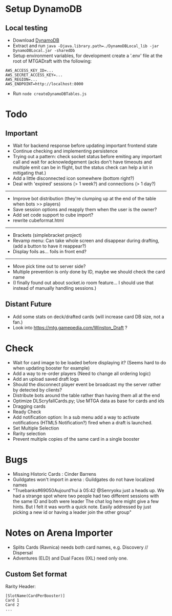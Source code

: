# Setup DynamoDB

## Local testing

-   Download [DynamoDB](https://docs.aws.amazon.com/amazondynamodb/latest/developerguide/DynamoDBLocal.DownloadingAndRunning.html)
-   Extract and run `java -Djava.library.path=./DynamoDBLocal_lib -jar DynamoDBLocal.jar -sharedDb`
-   Setup environment variables, for development create a '.env' file at the root of MTGADraft with the following:

```
AWS_ACCESS_KEY_ID=...
AWS_SECRET_ACCESS_KEY=...
AWS_REGION=...
AWS_ENDPOINT=http://localhost:8000
```

-   Run `node createDynamoDBTables.js`

# Todo

## Important

-   Wait for backend response before updating important frontend state
-   Continue checking and implementing persistence
-   Trying out a pattern: check socket status before emiting any important call and wait for acknowledgement (acks don't have timeouts and multiple emit can be in flight, but the status check can help a lot in mitigating that.)
-   Add a little disconnected icon somewhere (bottom right?)
-   Deal with 'expired' sessions (> 1 week?) and connections (> 1 day?)

---

-   Improve bot distribution (they're clumping up at the end of the table when bots >> players)
-   Save session options and reapply them when the user is the owner?
-   Add set code support to cube import?
-   rewrite cubeformat.html

---

-   Brackets (simplebracket project)
-   Revamp menu: Can take whole screen and disappear during drafting, (add a button to have it reappear?)
-   Display foils as... foils in front end?

---

-   Move pick time out to server side?
-   Multiple prevention is only done by ID, maybe we should check the card name
-   (I finally found out about socket.io room feature... I should use that instead of manually handling sessions.)

## Distant Future

-   Add some stats on deck/drafted cards (will increase card DB size, not a fan.)
-   Look into https://mtg.gamepedia.com/Winston_Draft ?

# Check

-   Wait for card image to be loaded before displaying it? (Seems hard to do when updating booster for example)
-   Add a way to re-order players (Need to change all ordering logic)
-   Add an upload saved draft logs
-   Should the disconnect player event be broadcast my the server rather by detected by clients?
-   Distribute bots around the table rather than having them all at the end
-   Optimize DLScryfallCards.py; Use MTGA data as base for cards and ids
-   Dragging cards
-   Ready Check
-   Add notification option: In a sub menu add a way to activate notifications (HTML5 Notification?) fired when a draft is launched.
-   Set Multiple Selection
-   Rarity selection
-   Prevent multiple copies of the same card in a single booster

# Bugs

-   Missing Historic Cards : Cinder Barrens
-   Guildgates won't import in arena : Guildgates do not have localized names
-   "Truebanks#69050Aujourd’hui à 05:42
    @Senryoku just a heads up. We had a strange spot where two people had two different sessions with the same ID and both were leader
    The chat log here might give a few hints. But I felt it was worth a quick note. Easily addressed by just picking a new id or having a leader join the other group"

# Notes on Arena Importer

-   Splits Cards (Ravnica) needs both card names, e.g. Discovery // Dispersal
-   Adventures (ELD) and Dual Faces (IXL) need only one.

## Custom Set format

Rarity Header:

```
[SlotName(CardPerBooster)]
Card 1
Card 2
...
```
